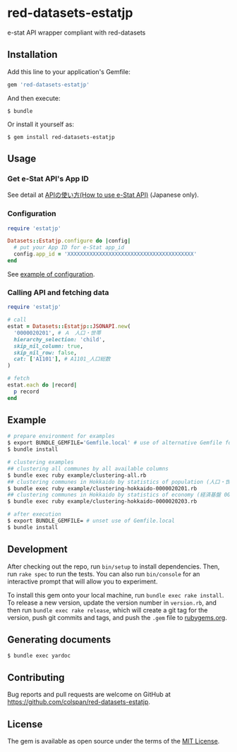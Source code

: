 # red-datasets-estatjp
e-stat API wrapper compliant with red-datasets

## Installation

Add this line to your application's Gemfile:

```ruby
gem 'red-datasets-estatjp'
```

And then execute:

    $ bundle

Or install it yourself as:

    $ gem install red-datasets-estatjp

## Usage

### Get e-Stat API's App ID

See detail at [APIの使い方(How to use e-Stat API)](https://www.e-stat.go.jp/api/api-dev/how_to_use) (Japanese only).

### Configuration

```ruby
require 'estatjp'

Datasets::Estatjp.configure do |config|
  # put your App ID for e-Stat app_id
  config.app_id = 'XXXXXXXXXXXXXXXXXXXXXXXXXXXXXXXXXXXXXXXX'
end
```

See [example of configuration](example/estatjp-config.rb.example).

### Calling API and fetching data

```ruby
require 'estatjp'

# call
estat = Datasets::Estatjp::JSONAPI.new(
  '0000020201', # Ａ　人口・世帯
  hierarchy_selection: 'child',
  skip_nil_column: true,
  skip_nil_row: false,
  cat: ['A1101'], # A1101_人口総数
)

# fetch
estat.each do |record|
  p record
end
```

## Example

```bash
# prepare environment for examples
$ export BUNDLE_GEMFILE='Gemfile.local' # use of alternative Gemfile for examples
$ bundle install

# clustering examples
## clustering all communes by all available columns
$ bundle exec ruby example/clustering-all.rb
## clustering communes in Hokkaido by statistics of population (人口・世帯 0000020201)
$ bundle exec ruby example/clustering-hokkaido-0000020201.rb
## clustering communes in Hokkaido by statistics of economy (経済基盤 0000020203)
$ bundle exec ruby example/clustering-hokkaido-0000020203.rb

# after execution
$ export BUNDLE_GEMFILE= # unset use of Gemfile.local
$ bundle install
```

## Development

After checking out the repo, run `bin/setup` to install dependencies. Then, run `rake spec` to run the tests. You can also run `bin/console` for an interactive prompt that will allow you to experiment.

To install this gem onto your local machine, run `bundle exec rake install`. To release a new version, update the version number in `version.rb`, and then run `bundle exec rake release`, which will create a git tag for the version, push git commits and tags, and push the `.gem` file to [rubygems.org](https://rubygems.org).

## Generating documents

```
$ bundle exec yardoc
```

## Contributing

Bug reports and pull requests are welcome on GitHub at https://github.com/colspan/red-datasets-estatjp.

## License

The gem is available as open source under the terms of the [MIT License](https://opensource.org/licenses/MIT).
